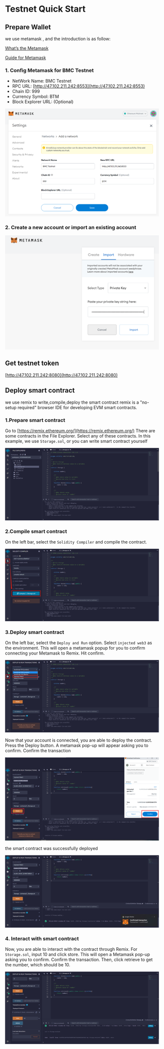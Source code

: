 # Testnet Quick Start

## Prepare Wallet

we use metamask , and the introduction is as follow:

[What’s the Metamask](https://metamask.io/index.html)

[Guide for Metamask](https://docs.metamask.io/guide/)

### 1. Config Metamask for BMC Testnet

- NetWork Name: BMC Testnet
- RPC URL:  [http://47.102.211.242:8553](http://47.102.211.242:8553)
- Chain ID: 999
- Currency Symbol: BTM
- Block Explorer URL: (Optional)

![](../img/01/testnet1.png)

### 2. Create a new account or import an existing account

![](../img/01/testnet2.png)

## Get testnet token

[http://47.102.211.242:8080](http://47.102.211.242:8080)

## Deploy smart contract

we use remix to write,compile,deploy the smart contract
remix is a "no-setup required" browser IDE for developing EVM smart contracts.

### 1.Prepare smart contract

Go to [https://remix.ethereum.org/](https://remix.ethereum.org/)
There are some contracts in the File Explorer. Select any of these contracts. In this example, we use `Storage.sol`, or you can write smart contract yourself

![](../img/01/testnet3.png)

### 2.Compile smart contract

On the left bar, select the `Solidity Compiler` and compile the contract.

![](../img/01/testnet4.png)

### 3.Deploy smart contract

On the left bar, select the `Deploy and Run` option. Select `injected web3` as the environment. This will open a metamask popup for you to confirm connecting your Metamask to Remix. Hit confirm.

![](../img/01/testnet5.png)

Now that your account is connected, you are able to deploy the contract. Press the Deploy button. A metamask pop-up will appear asking you to confirm. Confirm the transaction

![](../img/01/testnet6.png)

the smart contract was successfully deployed

![](../img/01/testnet7.png)

### 4. Interact with smart contract

Now, you are able to interact with the contract through Remix. For `Storage.sol`, input 10 and click store. This will open a Metamask pop-up asking you to confirm. Confirm the transaction. Then, click retrieve to get the number, which should be 10.

![](../img/01/testnet8.png)







